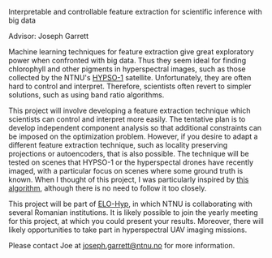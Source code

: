 Interpretable and controllable feature extraction for scientific inference with big data

Advisor: Joseph Garrett

Machine learning techniques for feature extraction give great exploratory power when confronted with big data. Thus they seem ideal for finding chlorophyll and other pigments in hyperspectral images, such as those collected by the NTNU's  [HYPSO-1](https://www.ntnu.edu/web/smallsat/ntnu-smallsat-lab) satellite. Unfortunately, they are often hard to control and interpret. Therefore, scientists often revert to simpler solutions, such as using band ratio algorithms. 

This project will involve developing a feature extraction technique which scientists can control and interpret more easily. The tentative plan is to develop independent component analysis so that additional constraints can be imposed on the optimization problem. However, if you desire to adapt a different feature extraction technique, such as locality preserving projections or autoencoders, that is also possible. The technique will be tested on scenes that HYPSO-1 or the hyperspectal drones have recently imaged, with a particular focus on scenes where some ground truth is known. When I thought of this project, I was particularly inspired by [this algorithm](https://arxiv.org/pdf/1902.09699.pdf), although there is no need to follow it too closely. 

This project will be part of [ELO-Hyp](https://elohyp.wordpress.com/project/), in which NTNU is collaborating with several Romanian institutions. It is likely possible to join the yearly meeting for this project, at which you could present your results. Moreover, there will likely opportunities to take part in hyperspectral UAV imaging missions. 

Please contact Joe at joseph.garrett@ntnu.no for more information. 
